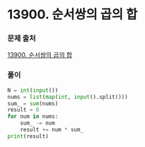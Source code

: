 # 13900. 순서쌍의 곱의 합


### 문제 출처
[13900. 순서쌍의 곱의 합](https://www.acmicpc.net/problem/13900)


### 풀이
```python
N = int(input())
nums = list(map(int, input().split()))
sum_ = sum(nums)
result = 0
for num in nums:
    sum_ -= num
    result += num * sum_
print(result)
```